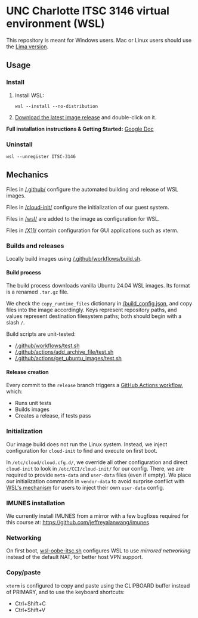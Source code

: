 # UNC Charlotte ITSC 3146 virtual environment (WSL)

This repository is meant for Windows users. Mac or Linux users should use the [Lima version](https://github.com/jeffreyalanwang/ITSC_3146_Lima).

## Usage
### Install

1.  Install WSL:

    `wsl --install --no-distribution`

2.  [Download the latest image release](https://github.com/jeffreyalanwang/ITSC_3146_WSL/releases) and double-click on it.

**Full installation instructions & Getting Started:** [Google Doc](https://docs.google.com/document/d/1sqxhCL-XgVQ76An_PvmMUZ3INQ5uFnjl/edit?usp=sharing&ouid=103252777093034404109&rtpof=true&sd=true)

### Uninstall
`wsl --unregister ITSC-3146`

## Mechanics
Files in [/.github/](/.github/) configure the automated building and release of WSL images.

Files in [/cloud-init/](/cloud-init/) configure the initialization of our guest system.

Files in [/wsl/](/wsl/) are added to the image as configuration for WSL.

Files in [/X11/](/X11/) contain configuration for GUI applications such as xterm.

### Builds and releases
Locally build images using [/.github/workflows/build.sh](/.github/workflows/build.sh).

#### Build process
The build process downloads vanilla Ubuntu 24.04 WSL images. Its format is a renamed `.tar.gz` file.

We check the `copy_runtime_files` dictionary in [/build_config.json](/build_config.json), and copy files into the image accordingly. Keys represent repository paths, and values represent destination filesystem paths; both should begin with a slash `/`.

Build scripts are unit-tested:
* [/.github/workflows/test.sh](/.github/workflows/test.sh)
* [/.github/actions/add_archive_file/test.sh](/.github/actions/add_archive_file/test.sh)
* [/.github/actions/get_ubuntu_images/test.sh](/.github/actions/get_ubuntu_images/test.sh)

#### Release creation
Every commit to the `release` branch triggers a [GitHub Actions workflow](/.github/workflows/release.yml), which:
* Runs unit tests
* Builds images
* Creates a release, if tests pass

### Initialization
Our image build does not run the Linux system. Instead, we inject configuration for `cloud-init` to find and execute on first boot.

In `/etc/cloud/cloud.cfg.d/`, we override all other configuration and direct `cloud-init` to look in `/etc/CCI/cloud-init/` for our config. There, we are required to provide `meta-data` and `user-data` files (even if empty). We place our initialization commands in `vendor-data` to avoid surprise conflict with [WSL's mechanism](https://cloudinit.readthedocs.io/en/latest/reference/datasources/wsl.html) for users to inject their own `user-data` config.

### IMUNES installation
We currently install IMUNES from a mirror with a few bugfixes required for this course at:
https://github.com/jeffreyalanwang/imunes

### Networking
On first boot, [wsl-oobe-itsc.sh](/wsl/wsl-oobe-itsc.sh) configures WSL to use *mirrored networking* instead of the default NAT, for better host VPN support.

### Copy/paste
`xterm` is configured to copy and paste using the CLIPBOARD buffer instead of PRIMARY, and to use the keyboard shortcuts:
* Ctrl+Shift+C
* Ctrl+Shift+V
